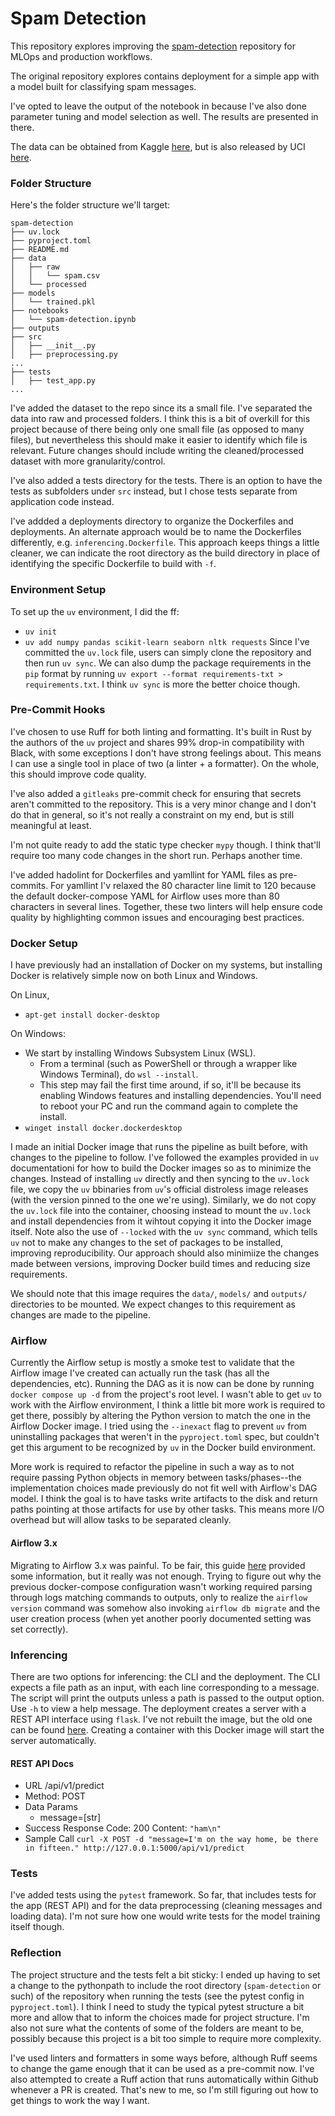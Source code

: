 # Spam Detection

This repository explores improving the [spam-detection](https://github.com/young-daniel/spam-detection) repository for MLOps and production workflows. 

The original repository explores contains deployment for a simple app with a model built for classifying spam messages.

I've opted to leave the output of the notebook in because I've also done parameter tuning and model selection as well. The results are presented in there. 

The data can be obtained from Kaggle [here](https://www.kaggle.com/datasets/uciml/sms-spam-collection-dataset), but is also released by UCI [here](https://archive.ics.uci.edu/dataset/228/sms+spam+collection). 

### Folder Structure

Here's the folder structure we'll target:

```
spam-detection
├── uv.lock
├── pyproject.toml
├── README.md
├── data
│   ├── raw
│   │   └── spam.csv
│   └── processed
├── models
│   └── trained.pkl
├── notebooks
│   └── spam-detection.ipynb
├── outputs
├── src
│   ├── __init__.py
│   ├── preprocessing.py
...
├── tests
│   ├── test_app.py
...
```

I've added the dataset to the repo since its a small file. I've separated the data into raw and processed folders. I think this is a bit of overkill for this project because of there being only one small file (as opposed to many files), but nevertheless this should make it easier to identify which file is relevant. Future changes should include writing the cleaned/processed dataset with more granularity/control.

I've also added a tests directory for the tests. There is an option to have the tests as subfolders under `src` instead, but I chose tests separate from application code instead. 

I've addded a deployments directory to organize the Dockerfiles and deployments. An alternate approach would be to name the Dockerfiles differently, e.g. `inferencing.Dockerfile`. This approach keeps things a little cleaner, we can indicate the root directory as the build directory in place of identifying the specific Dockerfile to build with `-f`.  

### Environment Setup

To set up the `uv` environment, I did the ff:
* `uv init`
* `uv add numpy pandas scikit-learn seaborn nltk requests`
Since I've committed the `uv.lock` file, users can simply clone the repository and then run `uv sync`. We can also dump the package requirements in the `pip` format by running `uv export --format requirements-txt > requirements.txt`. I think `uv sync` is more the better choice though. 

### Pre-Commit Hooks

I've chosen to use Ruff for both linting and formatting. It's built in Rust by the authors of the `uv` project and shares 99% drop-in compatibility with Black, with some exceptions I don't have strong feelings about. This means I can use a single tool in place of two (a linter + a formatter). On the whole, this should improve code quality. 

I've also added a `gitleaks` pre-commit check for ensuring that secrets aren't committed to the repository. This is a very minor change and I don't do that in general, so it's not really a constraint on my end, but is still meaningful at least. 

I'm not quite ready to add the static type checker `mypy` though. I think that'll require too many code changes in the short run. Perhaps another time. 

I've added hadolint for Dockerfiles and yamllint for YAML files as pre-commits. For yamllint I'v relaxed the 80 character line limit to 120 because the default docker-compose YAML for Airflow uses more than 80 characters in several lines. Together, these two linters will help ensure code quality by highlighting common issues and encouraging best practices.

### Docker Setup

I have previously had an installation of Docker on my systems, but installing Docker is relatively simple now on both Linux and Windows. 

On Linux, 
* `apt-get install docker-desktop` 

On Windows:
* We start by installing Windows Subsystem Linux (WSL).
  * From a terminal (such as PowerShell or through a wrapper like Windows Terminal), do `wsl --install`. 
  * This step may fail the first time around, if so, it'll be because its enabling Windows features and installing dependencies. You'll need to reboot your PC and run the command again to complete the install.
* `winget install docker.dockerdesktop`

I made an initial Docker image that runs the pipeline as built before, with changes to the pipeline to follow. I've followed the examples provided in `uv` documentationi for how to build the Docker images so as to minimize the changes. Instead of installing `uv` directly and then syncing to the `uv.lock` file, we copy the `uv` bbinaries from `uv`'s official distroless image releases (with the version pinned to the one we're using). Similarly, we do not copy the `uv.lock` file into the container, choosing instead to mount the `uv.lock` and install dependencies from it wihtout copying it into the Docker image itself. Note also the use of `--locked` with the `uv sync` command, which tells `uv` not to make any changes to the set of packages to be installed, improving reproducibility. Our approach should also minimiize the changes made between versions, improving Docker build times and reducing size requirements. 

We should note that this image requires the `data/`, `models/` and `outputs/` directories to be mounted. We expect changes to this requirement as changes are made to the pipeline.

### Airflow

Currently the Airflow setup is mostly a smoke test to validate that the Airflow image I've created can actually run the task (has all the dependencies, etc). Running the DAG as it is now can be done by running `docker compose up -d` from the project's root level. I wasn't able to get `uv` to work with the Airflow environment, I think a little bit more work is required to get there, possibly by altering the Python version to match the one in the Airflow Docker image. I tried using the `--inexact` flag to prevent `uv` from uninstalling packages that weren't in the `pyproject.toml` spec,  but couldn't get this argument to be recognized by `uv` in the Docker build environment. 

More work is required to refactor the pipeline in such a way as to not require passing Python objects in memory between tasks/phases--the implementation choices made previously do not fit well with Airflow's DAG model. I think the goal is to have tasks write artifacts to the disk and return paths pointing at those artifacts for use by other tasks. This means more I/O overhead but will allow tasks to be separated cleanly. 

#### Airflow 3.x

Migrating to Airflow 3.x was painful. To be fair, this guide [here](https://airflow.apache.org/docs/apache-airflow/stable/installation/upgrading_to_airflow3.html) provided some information, but it really was not enough. Trying to figure out why the previous docker-compose configuration wasn't working required parsing through logs matching commands to outputs, only to realize the `airflow version` command was somehow also invoking `airflow db migrate` and the user creation process (when yet another poorly documented setting was set correctly). 

### Inferencing

There are two options for inferencing: the CLI and the deployment. The CLI expects a file path as an input, with each line corresponding to a message. The script will print the outputs unless a path is passed to the output option. Use `-h` to view a help message. The deployment creates a server with a REST API interface using `flask`. I've not rebuilt the image, but the old one can be found [here](https://hub.docker.com/r/doyoung04/spam-detection/). Creating a container with this Docker image will start the server automatically. 

#### REST API Docs
- URL
    /api/v1/predict
- Method: POST
- Data Params
    - message=[str]
- Success Response
    Code: 200
    Content: `"ham\n"`
- Sample Call
    `curl -X POST -d "message=I'm on the way home, be there in fifteen." http://127.0.0.1:5000/api/v1/predict`

### Tests

I've added tests using the `pytest` framework. So far, that includes tests for the app (REST  API) and for the data preprocessing (cleaning messages and loading data). I'm not sure how one would write tests for the model training itself though. 

### Reflection

The project structure and the tests felt a bit sticky: I ended up having to set a change to the pythonpath to include the root directory (`spam-detection` or such) of the repository when running the tests (see the pytest config in `pyproject.toml`). I think I need to study the typical pytest structure a bit more and allow that to inform the choices made for project structure. I'm also not sure what the contents of some of the folders are meant to be, possibly because this project is a bit too simple to require more complexity. 

I've used linters and formatters in some ways before, although Ruff seems to change the game enough that it can be used as a pre-commit now. I've also attempted to create a Ruff action that runs automatically within Github whenever a PR is created. That's new to me, so I'm still figuring out how to get things to work the way I want. 